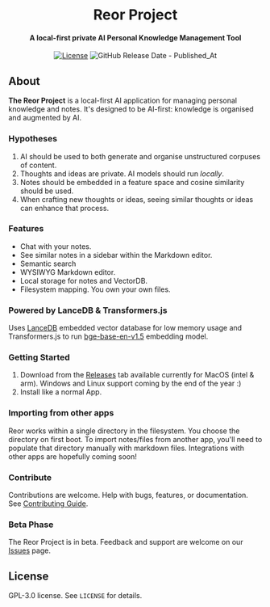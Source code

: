 <h1 align="center">Reor Project</h1>
<!-- <p align="center">
    <img src="logo_or_graphic_representation.png" alt="Reor Logo">
</p> -->

<h4 align="center">
   A local-first private AI Personal Knowledge Management Tool
</h4>

<p align="center">
    <a href="LICENSE"><img alt="License" src="https://img.shields.io/badge/license-GPLv3-blue.svg"></a>
<img alt="GitHub Release Date - Published_At" src="https://img.shields.io/github/release-date/reorproject/reor">
</p>

## About
**The Reor Project** is a local-first AI application for managing personal knowledge and notes. It's designed to be AI-first: knowledge is organised and augmented by AI. 

### Hypotheses
1. AI should be used to both generate and organise unstructured corpuses of content.
2. Thoughts and ideas are private. AI models should run _locally_.
3. Notes should be embedded in a feature space and cosine similarity should be used.
4. When crafting new thoughts or ideas, seeing similar thoughts or ideas can enhance that process.

### Features
- Chat with your notes.
- See similar notes in a sidebar within the Markdown editor.
- Semantic search
- WYSIWYG Markdown editor.
- Local storage for notes and VectorDB.
- Filesystem mapping. You own your own files.

### Powered by LanceDB & Transformers.js
Uses [LanceDB](https://github.com/lancedb/lancedb) embedded vector database for low memory usage and Transformers.js to run [bge-base-en-v1.5](https://huggingface.co/BAAI/bge-base-en-v1.5) embedding model.

### Getting Started
1. Download from the [Releases](https://github.com/reorproject/reor/releases) tab available currently for MacOS (intel & arm). Windows and Linux support coming by the end of the year :)
2. Install like a normal App.

### Importing from other apps
Reor works within a single directory in the filesystem. You choose the directory on first boot.
To import notes/files from another app, you'll need to populate that directory manually with markdown files. Integrations with other apps are hopefully coming soon!

### Contribute
Contributions are welcome. Help with bugs, features, or documentation. See [Contributing Guide](link_to_contributing_guide).

### Beta Phase
The Reor Project is in beta. Feedback and support are welcome on our [Issues](https://github.com/reor-project/issues) page.

## License
GPL-3.0 license. See `LICENSE` for details.
